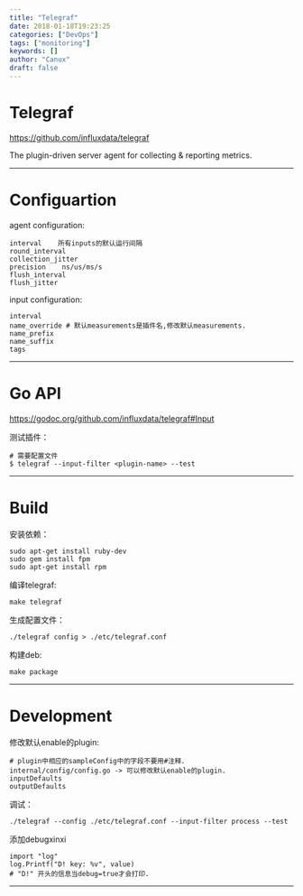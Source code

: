 ```yaml
---
title: "Telegraf"
date: 2018-01-18T19:23:25
categories: ["DevOps"]
tags: ["monitoring"]
keywords: []
author: "Canux"
draft: false
---
```


# Telegraf

<https://github.com/influxdata/telegraf>

The plugin-driven server agent for collecting & reporting metrics.

***

# Configuartion

agent configuration:

    interval    所有inputs的默认运行间隔
    round_interval
    collection_jitter
    precision    ns/us/ms/s
    flush_interval
    flush_jitter

input configuration:

    interval
    name_override # 默认measurements是插件名,修改默认measurements.
    name_prefix
    name_suffix
    tags

***

# Go API

<https://godoc.org/github.com/influxdata/telegraf#Input>

测试插件：

    # 需要配置文件
    $ telegraf --input-filter <plugin-name> --test

***

# Build

安装依赖：

    sudo apt-get install ruby-dev
    sudo gem install fpm
    sudo apt-get install rpm

编译telegraf:

    make telegraf

生成配置文件：

    ./telegraf config > ./etc/telegraf.conf

构建deb:

    make package

***

# Development

修改默认enable的plugin:

    # plugin中相应的sampleConfig中的字段不要用#注释．
    internal/config/config.go -> 可以修改默认enable的plugin.
    inputDefaults
    outputDefaults

调试：

    ./telegraf --config ./etc/telegraf.conf --input-filter process --test

添加debugxinxi

    import "log"
    log.Printf("D! key: %v", value)
    # "D!" 开头的信息当debug=true才会打印.

***
